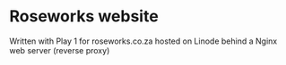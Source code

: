 # Roseworks website

Written with Play 1 for roseworks.co.za hosted on Linode behind a Nginx web server (reverse proxy)

